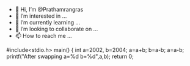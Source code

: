 - 👋 Hi, I’m @Prathamrangras
- 👀 I’m interested in ...
- 🌱 I’m currently learning ...
- 💞️ I’m looking to collaborate on ...
- 📫 How to reach me ...

<!---
Prathamrangras/Prathamrangras is a ✨ special ✨ repository because its `README.md` (this file) appears on your GitHub profile.
You can click the Preview link to take a look at your changes.
--->
#include<stdio.h>
main()
{
	int a=2002, b=2004;
	a=a+b;
	b=a-b;
	a=a-b;
	printf("After swapping a=%d b=%d",a,b);
	return 0;
